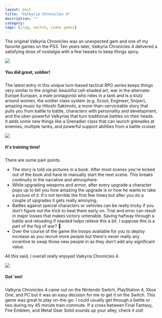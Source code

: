 ```yaml
---
layout: post
title: "Valkyria Chronicles 4"
description: ""
category: 
tags: [jrpg, switch, video games]
---
```


The original Valkyria Chronicles was an unexpected gem and one of my favorite games on the PS3. Ten years later, Valkyria Chronicles 4 delivered a satisfying dose of nostalgia with a few tweaks to keep things spicy.

<div>
	<img class="rounded-corners" style="max-width: 600px; border: 1px; margin-bottom: 5px;" src="{{ site.images2018 }}/11-10/salute.jpeg"/>
	<p class="caption-text" style="line-height: 1.5em; margin-bottom: 24px;"><strong>You did great, soldier!</strong></p>
</div>

The latest entry in this unique turn-based tactical RPG series keeps things very similar to the original: beautiful cell-shaded art, war in the alternate-Europe Europan, a male protagonist who rides in a tank and is a klutz around women, the soldier class system (e.g. Scout, Engineer, Sniper), amazing music by Hitoshi Sakimoto, a more-than-serviceable story that pulls you from battle to battle, characters with personality and development, and the uber-powerful Valkyrias that turn traditional battles on their heads. It adds some new things like a Grenadier class that can launch grenades at enemies, multiple tanks, and powerful support abilities from a battle cruiser.

<div>
	<img class="rounded-corners" style="max-width: 600px; border: 1px; margin-bottom: 5px;" src="{{ site.images2018 }}/11-10/level.jpeg"/>
	<p class="caption-text" style="line-height: 1.5em; margin-bottom: 24px;"><strong>It's training time!</strong></p>
</div>

There are some pain points.

* The story is told via pictures in a book. After most scenes you're kicked out of the book and have to manually start the next scene. This breaks continuity in the narrative and atmosphere.
* While upgrading weapons and armor, after every upgrade a character pops up to tell you how amazing the upgrade is or how he wants to take a picture of it. It's not terrible the first few times but after you do a couple of upgrades it gets really annoying.
* Battles against special characters or vehicles can be really tricky if you don't figure out the trick to beat them early on. Trial and error can result in major losses that makes victory untenable. Saving halfway through a battle and reloading if needed helps relieve this a bit. I suppose this is a part of the fog of war? 🤔
* Over the course of the game the troops available for you to deploy increase as you recruit more people but there's never really any incentive to swap those new people in as they don't add any significant value.

All this said, I overall really enjoyed Valkyria Chronicles 4.

<div>
	<img class="rounded-corners" style="max-width: 600px; border: 1px; margin-bottom: 5px;" src="{{ site.images2018 }}/11-10/kai.jpeg"/>
	<p class="caption-text" style="line-height: 1.5em; margin-bottom: 24px;"><strong>Got 'em!</strong></p>
</div> 

Valkyria Chronicles 4 came out on the Nintendo Switch, PlayStation 4, Xbox One, and PC but it was an easy decision for me to get it on the Switch. This game was great to play on-the-go: I could usually get through a battle or two during my 45 minute train commute. If a cross between Final Fantasy, Fire Emblem, and Metal Gear Solid sounds up your alley, check it out!